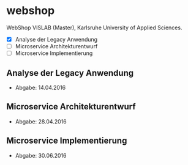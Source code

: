 # webshop #

WebShop VISLAB (Master), Karlsruhe University of Applied Sciences.

- [X] Analyse der Legacy Anwendung
- [ ] Microservice Architekturentwurf
- [ ] Microservice Implementierung

## Analyse der Legacy Anwendung ##
- Abgabe: 14.04.2016

## Microservice Architekturentwurf ##
- Abgabe: 28.04.2016

## Microservice Implementierung ##
- Abgabe: 30.06.2016
